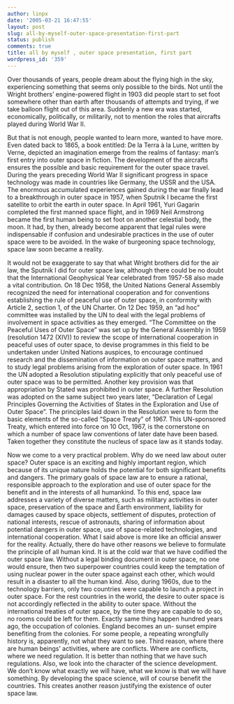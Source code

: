 ```yaml
---
author: linpx
date: '2005-03-21 16:47:55'
layout: post
slug: all-by-myself-outer-space-presentation-first-part
status: publish
comments: true
title: all by myself , outer space presentation, first part
wordpress_id: '359'
---
```


Over thousands of years, people dream about the flying high in the sky,
experiencing something that seems only possible to the birds. Not until the
Wright brothers’ engine-powered flight in 1903 did people start to set foot
somewhere other than earth after thousands of attempts and trying, if we take
balloon flight out of this area. Suddenly a new era was started, economically,
politically, or militarily, not to mention the roles that aircrafts played
during World War II.

But that is not enough, people wanted to learn more, wanted to have more. Even
dated back to 1865, a book entitled: De la Terra à la Lune, written by Verne,
depicted an imagination emerge from the realms of fantasy: man’s first entry
into outer space in fiction. The development of the aircrafts ensures the
possible and basic requirement for the outer space travel. During the years
preceding World War II significant progress in space technology was made in
countries like Germany, the USSR and the USA. The enormous accumulated
experiences gained during the war finally lead to a breakthrough in outer
space in 1957, when Sputnik I became the first satellite to orbit the earth in
outer space. In April 1961, Yuri Gagarin completed the first manned space
flight, and in 1969 Neil Armstrong became the first human being to set foot on
another celestial body, the moon. It had, by then, already become apparent
that legal rules were indispensable if confusion and undesirable practices in
the use of outer space were to be avoided. In the wake of burgeoning space
technology, space law soon became a reality.

It would not be exaggerate to say that what Wright brothers did for the air
law, the Sputnik I did for outer space law, although there could be no doubt
that the International Geophysical Year celebrated from 1957-58 also made a
vital contribution. On 18 Dec 1958, the United Nations General Assembly
recognized the need for international cooperation and for conventions
establishing the rule of peaceful use of outer space, in conformity with
Article 2, section 1, of the UN Charter. On 12 Dec 1959, an “ad hoc” committee
was installed by the UN to deal with the legal problems of involvement in
space activities as they emerged. “The Committee on the Peaceful Uses of Outer
Space” was set up by the General Assembly in 1959 (resolution 1472 (XIV)) to
review the scope of international cooperation in peaceful uses of outer space,
to devise programmes in this field to be undertaken under United Nations
auspices, to encourage continued research and the dissemination of information
on outer space matters, and to study legal problems arising from the
exploration of outer space. In 1961 the UN adopted a Resolution stipulating
explicitly that only peaceful use of outer space was to be permitted. Another
key provision was that appropriation by Stated was prohibited in outer space.
A further Resolution was adopted on the same subject two years later,
“Declaration of Legal Principles Governing the Activities of States in the
Exploration and Use of Outer Space”. The principles laid down in the
Resolution were to form the basic elements of the so-called “Space Treaty” of
1967. This UN-sponsored Treaty, which entered into force on 10 Oct, 1967, is
the cornerstone on which a number of space law conventions of later date have
been based. Taken together they constitute the nucleus of space law as it
stands today.

Now we come to a very practical problem. Why do we need law about outer space?
Outer space is an exciting and highly important region, which because of its
unique nature holds the potential for both significant benefits and dangers.
The primary goals of space law are to ensure a rational, responsible approach
to the exploration and use of outer space for the benefit and in the interests
of all humankind. To this end, space law addresses a variety of diverse
matters, such as military activities in outer space, preservation of the space
and Earth environment, liability for damages caused by space objects,
settlement of disputes, protection of national interests, rescue of
astronauts, sharing of information about potential dangers in outer space, use
of space-related technologies, and international cooperation. What I said
above is more like an official answer for the reality. Actually, there do have
other reasons we believe to formulate the principle of all human kind. It is
at the cold war that we have codified the outer space law. Without a legal
binding document in outer space, no one would ensure, then two superpower
countries could keep the temptation of using nuclear power in the outer space
against each other, which would result in a disaster to all the human kind.
Also, during 1960s, due to the technology barriers, only two countries were
capable to launch a project in outer space. For the rest countries in the
world, the desire to outer space is not accordingly reflected in the ability
to outer space. Without the international treaties of outer space, by the time
they are capable to do so, no rooms could be left for them. Exactly same thing
happen hundred years ago, the occupation of colonies. England becomes an un-
sunset empire benefiting from the colonies. For some people, a repeating
wrongfully history is, apparently, not what they want to see. Third reason,
where there are human beings’ activities, where are conflicts. Where are
conflicts, where we need regulation. It is better than nothing that we have
such regulations. Also, we look into the character of the science development.
We don’t know what exactly we will have, what we know is that we will have
something. By developing the space science, will of course benefit the
countries. This creates another reason justifying the existence of outer space
law.

